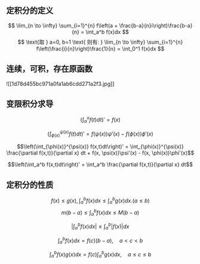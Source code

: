 ## 定积分的定义

$$
\lim_{n \to \infty} \sum_{i=1}^{n} f\left(a + \frac{b-a}{n}i\right)\frac{b-a}{n} = \int_a^b f(x)dx
$$
$$
\text{取 } a=0, b=1 \text{ 则有: } \lim_{n \to \infty} \sum_{i=1}^{n} f\left(\frac{i}{n}\right)\frac{1}{n} = \int_0^1 f(x)dx
$$
## 连续，可积，存在原函数

![[1d78d455bc971a0fa1ab6cdd271a2f3.jpg]]

## 变限积分求导

$$\left(\int_a^x f(t)dt\right)' = f(x)$$

$$\left(\int_{\phi(x)}^{\psi(x)} f(t)dt\right)' = f(\psi(x))\psi'(x) - f(\phi(x))\phi'(x)$$

$$\left(\int_{\phi(x)}^{\psi(x)} f(x,t)dt\right)' = \int_{\phi(x)}^{\psi(x)} \frac{\partial f(x,t)}{\partial x} dt + f(x, \psi(x))\psi'(x) - f(x, \phi(x))\phi'(x)$$

$$\left(\int_a^b f(x,t)dt\right)' = \int_a^b \frac{\partial f(x,t)}{\partial x} dt$$

##  定积分的性质


$$f (x) \le g(x),\int_a^b f(x)dx \le \int_a^b g(x)dx. (a \le b) $$
$$m(b-a) \le \int_a^b f(x)dx \le M(b-a)$$

$$\left|\int_a^b f(x)dx\right| \le \int_a^b |f(x)|dx$$

$$\int_a^b f(x)dx = f(c)(b-a), \quad a<c<b$$

$$\int_a^b f(x)g(x)dx = f(c)\int_a^b g(x)dx, \quad a \le c \le b$$

